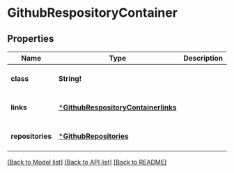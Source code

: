 # GithubRespositoryContainer

## Properties
Name | Type | Description | Notes
------------ | ------------- | ------------- | -------------
**class** | **String!** |  | [optional] [default to null]
**links** | [***GithubRespositoryContainerlinks**](GithubRespositoryContainerlinks.md) |  | [optional] [default to null]
**repositories** | [***GithubRepositories**](GithubRepositories.md) |  | [optional] [default to null]

[[Back to Model list]](../README.md#documentation-for-models) [[Back to API list]](../README.md#documentation-for-api-endpoints) [[Back to README]](../README.md)


